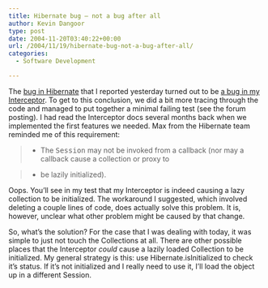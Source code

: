 ```yaml
---
title: Hibernate bug – not a bug after all
author: Kevin Dangoor
type: post
date: 2004-11-20T03:40:22+00:00
url: /2004/11/19/hibernate-bug-not-a-bug-after-all/
categories:
  - Software Development

---
```

The [bug in Hibernate][1] that I reported yesterday turned out to be [a bug in my Interceptor][2]. To get to this conclusion, we did a bit more tracing through the code and managed to put together a minimal failing test (see the forum posting). I had read the Interceptor docs several months back when we implemented the first features we needed. Max from the Hibernate team reminded me of this requirement:

> * The <tt>Session</tt> may not be invoked from a callback (nor may a callback cause a collection or proxy to
  
> * be lazily initialized).

Oops. You&#8217;ll see in my test that my Interceptor is indeed causing a lazy collection to be initialized. The workaround I suggested, which involved deleting a couple lines of code, does actually solve this problem. It is, however, unclear what other problem might be caused by that change.

So, what&#8217;s the solution? For the case that I was dealing with today, it was simple to just not touch the Collections at all. There are other possible places that the Interceptor _could_ cause a lazily loaded Collection to be initialized. My general strategy is this: use Hibernate.isInitialized to check it&#8217;s status. If it&#8217;s not initialized and I really need to use it, I&#8217;ll load the object up in a different Session.

 [1]: http://www.blueskyonmars.com/
 [2]: http://forum.hibernate.org/viewtopic.php?t=936299 "Hibernate Forums - View topic - NullPointerException - Set in Collection not initialized"